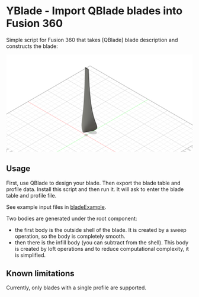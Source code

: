 # YBlade - Import QBlade blades into Fusion 360

Simple script for Fusion 360 that takes [QBlade] blade description and
constructs the blade:

![result.png](result.png)

## Usage

First, use QBlade to design your blade. Then export the blade table and profile
data. Install this script and then run it. It will ask to enter the blade table
and profile file.

See example input files in [bladeExample](bladeExample).

Two bodies are generated under the root component:

- the first body is the outside shell of the blade. It is created by a sweep
  operation, so the body is completely smooth.
- then there is the infill body (you can subtract from the shell). This body is
  created by loft operations and to reduce computational complexity, it is
  simplified.

## Known limitations

Currently, only blades with a single profile are supported.